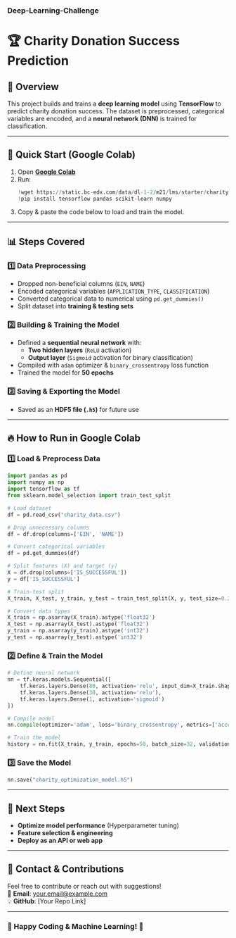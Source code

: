 ### Deep-Learning-Challenge

# 🏆 Charity Donation Success Prediction  

## 📌 Overview  
This project builds and trains a **deep learning model** using **TensorFlow** to predict charity donation success. The dataset is preprocessed, categorical variables are encoded, and a **neural network (DNN)** is trained for classification.

---

## 🚀 Quick Start (Google Colab)  
1. Open **[Google Colab](https://colab.research.google.com/)**  
2. Run:  
   ```python
   !wget https://static.bc-edx.com/data/dl-1-2/m21/lms/starter/charity_data.csv
   !pip install tensorflow pandas scikit-learn numpy
   ```
3. Copy & paste the code below to load and train the model.

---

## 📊 Steps Covered  

### **1️⃣ Data Preprocessing**  
- Dropped non-beneficial columns (`EIN`, `NAME`)  
- Encoded categorical variables (`APPLICATION_TYPE`, `CLASSIFICATION`)  
- Converted categorical data to numerical using `pd.get_dummies()`  
- Split dataset into **training & testing sets**  

### **2️⃣ Building & Training the Model**  
- Defined a **sequential neural network** with:  
  - **Two hidden layers** (`ReLU` activation)  
  - **Output layer** (`Sigmoid` activation for binary classification)  
- Compiled with `adam` optimizer & `binary_crossentropy` loss function  
- Trained the model for **50 epochs**  

### **3️⃣ Saving & Exporting the Model**  
- Saved as an **HDF5 file (`.h5`)** for future use  

---

## 🔥 How to Run in Google Colab  

### **1️⃣ Load & Preprocess Data**  
```python
import pandas as pd
import numpy as np
import tensorflow as tf
from sklearn.model_selection import train_test_split

# Load dataset
df = pd.read_csv("charity_data.csv")

# Drop unnecessary columns
df = df.drop(columns=['EIN', 'NAME'])

# Convert categorical variables
df = pd.get_dummies(df)

# Split features (X) and target (y)
X = df.drop(columns=['IS_SUCCESSFUL'])
y = df['IS_SUCCESSFUL']

# Train-test split
X_train, X_test, y_train, y_test = train_test_split(X, y, test_size=0.2, random_state=42)

# Convert data types
X_train = np.asarray(X_train).astype('float32')
X_test = np.asarray(X_test).astype('float32')
y_train = np.asarray(y_train).astype('int32')
y_test = np.asarray(y_test).astype('int32')
```

### **2️⃣ Define & Train the Model**  
```python
# Define neural network
nn = tf.keras.models.Sequential([
    tf.keras.layers.Dense(80, activation='relu', input_dim=X_train.shape[1]),
    tf.keras.layers.Dense(30, activation='relu'),
    tf.keras.layers.Dense(1, activation='sigmoid')
])

# Compile model
nn.compile(optimizer='adam', loss='binary_crossentropy', metrics=['accuracy'])

# Train the model
history = nn.fit(X_train, y_train, epochs=50, batch_size=32, validation_data=(X_test, y_test))
```

### **3️⃣ Save the Model**  
```python
nn.save("charity_optimization_model.h5")
```

---

## 📌 Next Steps  
- **Optimize model performance** (Hyperparameter tuning)  
- **Feature selection & engineering**  
- **Deploy as an API or web app**  

---

## 📧 Contact & Contributions  
Feel free to contribute or reach out with suggestions!  
📩 **Email**: your.email@example.com  
💡 **GitHub**: [Your Repo Link]  

---

### 🎉 Happy Coding & Machine Learning! 🚀

